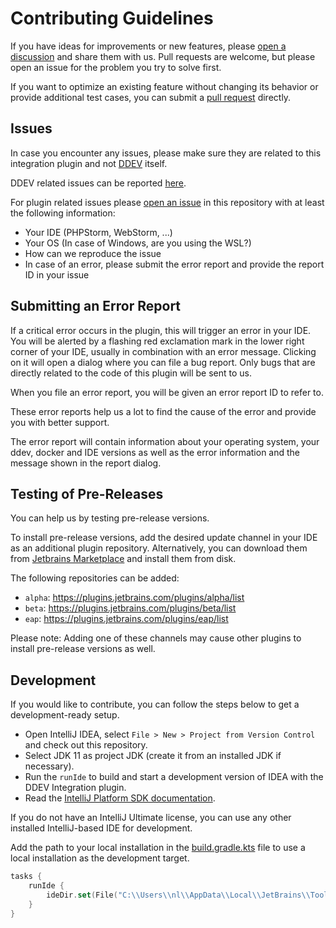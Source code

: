 # Contributing Guidelines

If you have ideas for improvements or new features,
please [open a discussion](https://github.com/php-perfect/ddev-intellij-plugin/discussions/new?category=ideas) and share
them with us. Pull requests are
welcome, but please open an issue for the problem you try to solve first.

If you want to optimize an existing feature without changing its behavior or provide additional test cases, you can
submit a [pull request](https://github.com/php-perfect/ddev-intellij-plugin/pulls) directly.

## Issues

In case you encounter any issues, please make sure they are related to this integration plugin and
not [DDEV](https://github.com/drud/ddev) itself.

DDEV related issues can be reported [here](https://github.com/drud/ddev/issues).

For plugin related issues please [open an issue](https://github.com/php-perfect/ddev-intellij-plugin/issues/new) in this
repository with at least the following information:

- Your IDE (PHPStorm, WebStorm, ...)
- Your OS (In case of Windows, are you using the WSL?)
- How can we reproduce the issue
- In case of an error, please submit the error report and provide the report ID in your issue

## Submitting an Error Report

If a critical error occurs in the plugin, this will trigger an error in your IDE.
You will be alerted by a flashing red exclamation mark in the lower right corner of your IDE, usually in combination
with an error message.
Clicking on it will open a dialog where you can file a bug report. Only bugs that are directly related to the code
of this plugin will be sent to us.

When you file an error report, you will be given an error report ID to refer to.

These error reports help us a lot to find the cause of the error and provide you with better support.

The error report will contain information about your operating system, your ddev, docker and IDE versions as well as
the error information and the message shown in the report dialog.

## Testing of Pre-Releases

You can help us by testing pre-release versions.

To install pre-release versions, add the desired update channel in your IDE as an additional plugin repository.
Alternatively, you can download them
from [Jetbrains Marketplace](https://plugins.jetbrains.com/plugin/18813-ddev-integration) and install them from disk.

The following repositories can be added:

- `alpha`: https://plugins.jetbrains.com/plugins/alpha/list
- `beta`: https://plugins.jetbrains.com/plugins/beta/list
- `eap`: https://plugins.jetbrains.com/plugins/eap/list

Please note: Adding one of these channels may cause other plugins to install pre-release versions as well.

## Development

If you would like to contribute, you can follow the steps below to get a development-ready setup.

- Open IntelliJ IDEA, select `File > New > Project from Version Control` and check out this repository.
- Select JDK 11 as project JDK (create it from an installed JDK if necessary).
- Run the `runIde`  to build and start a development version of IDEA with the DDEV Integration plugin.
- Read the [IntelliJ Platform SDK documentation](https://plugins.jetbrains.com/docs/intellij/welcome.html).

If you do not have an IntelliJ Ultimate license, you can use any other installed IntelliJ-based IDE for development.

Add the path to your local installation in the [build.gradle.kts](build.gradle.kts) file to use a local installation as
the development target.

```kotlin
tasks {
    runIde {
        ideDir.set(File("C:\\Users\\nl\\AppData\\Local\\JetBrains\\Toolbox\\apps\\PhpStorm\\ch-0\\213.7172.28"))
    }
}
```
